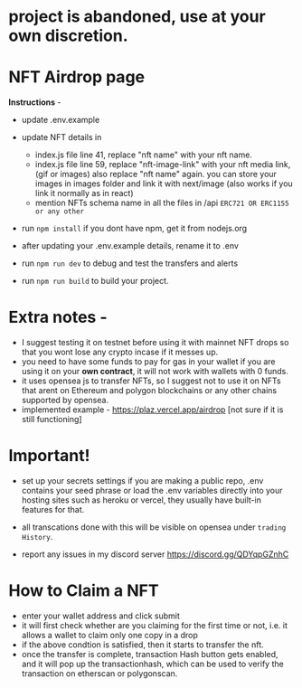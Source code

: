 # project is abandoned, use at your own discretion.

# NFT Airdrop page
**Instructions** - 
- update .env.example
- update NFT details in 
  - index.js file line 41, replace "nft name" with your nft name.
  - index.js file line 59, replace "nft-image-link" with your nft media link, (gif or images) also replace "nft name" again. 
    you can store your images in images folder and link it with next/image (also works if you link it normally as in react)
  - mention NFTs schema name in all the files in /api ``ERC721 OR ERC1155 or any other``

- run ``npm install`` if you dont have npm, get it from nodejs.org
- after updating your .env.example details, rename it to .env
- run ``npm run dev`` to debug and test the transfers and alerts
- run ``npm run build`` to build your project. 


# Extra notes - 
- I suggest testing it on testnet before using it with mainnet NFT drops so that you wont lose any crypto incase if it messes up.
- you need to have some funds to pay for gas in your wallet if you are using it on your **own contract**, it will not work with wallets with 0 funds.
- it uses opensea js to transfer NFTs, so I suggest not to use it on NFTs that arent on Ethereum and 
  polygon blockchains or any other chains supported by opensea. 
- implemented example - https://plaz.vercel.app/airdrop [not sure if it is still functioning] 

# Important!
- set up your secrets settings if you are making a public repo, .env contains your seed phrase or load the .env variables directly into your hosting sites such as heroku or vercel, they usually have built-in features for that.
- all transcations done with this will be visible on opensea under `trading History`.

- report any issues in my discord server https://discord.gg/QDYqpGZnhC

# How to Claim a NFT
- enter your wallet address and click submit
- it will first check whether are you claiming for the first time or not, i.e. it allows a wallet to claim only one copy in a drop
- if the above condtion is satisfied, then it starts to transfer the nft.
- once the transfer is complete, transaction Hash button gets enabled, and it will pop up the transactionhash, which can be used to verify the transaction on etherscan or polygonscan.
